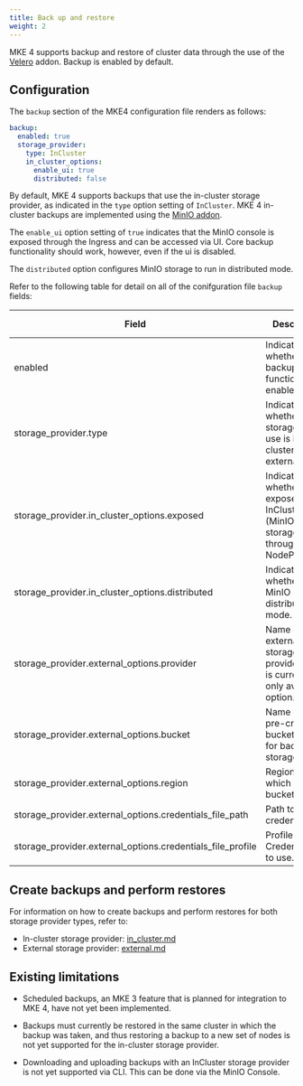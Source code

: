```yaml
---
title: Back up and restore
weight: 2
---
```


MKE 4 supports backup and restore of cluster data through the use of the
[Velero](https://velero.io/) addon. Backup is enabled by default.

## Configuration

The `backup` section of the MKE4 configuration file renders as follows:

```yaml
backup:
  enabled: true
  storage_provider:
    type: InCluster
    in_cluster_options:
      enable_ui: true
      distributed: false
```

By default, MKE 4 supports backups that use the in-cluster storage
provider, as indicated in the `type` option setting of `InCluster`. MKE 4
in-cluster backups are implemented using the [MinIO
addon](https://microk8s.io/docs/addon-minio).

The `enable_ui` option setting of `true` indicates that the MinIO console is
exposed through the Ingress and can be accessed via UI. Core
backup functionality should work, however, even if
the ui is disabled.

The `distributed` option configures MinIO storage to run in distributed mode.

Refer to the following table for detail on all of the conifguration file
`backup` fields:

| Field                                                      | Description                                                                        | Valid values        |  Default  |
|------------------------------------------------------------|------------------------------------------------------------------------------------|---------------------|:---------:|
| enabled                                                    | Indicates whether backup/restore functionality is enabled.                         | true, false         |    true   |
| storage_provider.type                                      | Indicates whether the storage type in use is in-cluster or external.               | InCluster, External | InCluster |
| storage_provider.in_cluster_options.exposed                | Indicates whether to expose InCluster (MinIO) storage through NodePort.            | true, false         |    true   |
| storage_provider.in_cluster_options.distributed            | Indicates whether to run MinIO in distributed mode.                                | true, false         |   false   |
| storage_provider.external_options.provider                 | Name of the external storage provider. AWS is currently the only available option. | aws                 |    aws    |
| storage_provider.external_options.bucket                   | Name of the pre-created bucket to use for backup storage.                          | ""                  |     ""    |
| storage_provider.external_options.region                   | Region in which the bucket exists.                                                 | ""                  |     ""    |
| storage_provider.external_options.credentials_file_path    | Path to the credentials file.                                                      | ""                  |     ""    |
| storage_provider.external_options.credentials_file_profile | Profile in the Credentials file to use.                                            | ""                  |     ""    |

## Create backups and perform restores

For information on how to create backups and perform restores for both storage
provider types, refer to:

- In-cluster storage provider: [in_cluster.md](in-cluster)
- External storage provider: [external.md](external)

## Existing limitations

- Scheduled backups, an MKE 3 feature that is planned for integration to MKE 4,
  have not yet been implemented.

- Backups must currently be restored in the same cluster in which the backup
  was taken, and thus restoring a backup to a new set of nodes is not yet
  supported for the in-cluster storage provider.

- Downloading and uploading backups with an InCluster storage provider is not
  yet supported via CLI. This can be done via the MinIO Console.